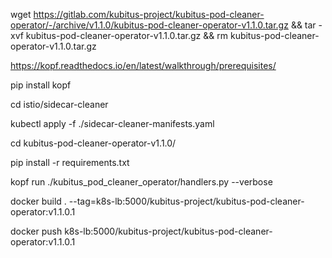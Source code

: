 wget https://gitlab.com/kubitus-project/kubitus-pod-cleaner-operator/-/archive/v1.1.0/kubitus-pod-cleaner-operator-v1.1.0.tar.gz && tar -xvf kubitus-pod-cleaner-operator-v1.1.0.tar.gz && rm kubitus-pod-cleaner-operator-v1.1.0.tar.gz

https://kopf.readthedocs.io/en/latest/walkthrough/prerequisites/

pip install kopf

cd istio/sidecar-cleaner

kubectl apply -f ./sidecar-cleaner-manifests.yaml

cd kubitus-pod-cleaner-operator-v1.1.0/

pip install -r requirements.txt

kopf run ./kubitus_pod_cleaner_operator/handlers.py --verbose

docker build . --tag=k8s-lb:5000/kubitus-project/kubitus-pod-cleaner-operator:v1.1.0.1

docker push k8s-lb:5000/kubitus-project/kubitus-pod-cleaner-operator:v1.1.0.1